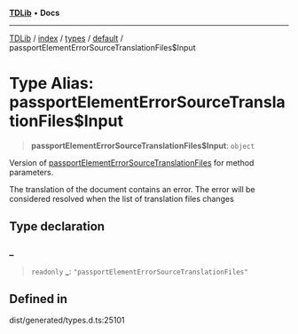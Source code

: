 [**TDLib**](../../../../../../README.md) • **Docs**

***

[TDLib](../../../../../../modules.md) / [index](../../../../../README.md) / [types](../../../README.md) / [default](../README.md) / passportElementErrorSourceTranslationFiles$Input

# Type Alias: passportElementErrorSourceTranslationFiles$Input

> **passportElementErrorSourceTranslationFiles$Input**: `object`

Version of [passportElementErrorSourceTranslationFiles](passportElementErrorSourceTranslationFiles.md) for method parameters.

The translation of the document contains an error. The error will be considered resolved when the list of translation files changes

## Type declaration

### \_

> `readonly` **\_**: `"passportElementErrorSourceTranslationFiles"`

## Defined in

dist/generated/types.d.ts:25101
